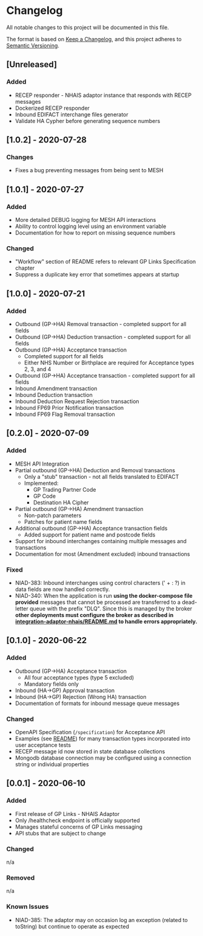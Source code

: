 # Changelog
All notable changes to this project will be documented in this file.

The format is based on [Keep a Changelog](https://keepachangelog.com/en/1.0.0/),
and this project adheres to [Semantic Versioning](https://semver.org/spec/v2.0.0.html).

## [Unreleased]

### Added

- RECEP responder - NHAIS adaptor instance that responds with RECEP messages
- Dockerized RECEP responder
- Inbound EDIFACT interchange files generator
- Validate HA Cypher before generating sequence numbers

## [1.0.2] - 2020-07-28

### Changes

- Fixes a bug preventing messages from being sent to MESH

## [1.0.1] - 2020-07-27

### Added

- More detailed DEBUG logging for MESH API interactions
- Ability to control logging level using an environment variable
- Documentation for how to report on missing sequence numbers

### Changed

- "Workflow" section of README refers to relevant GP Links Specification chapter
- Suppress a duplicate key error that sometimes appears at startup

## [1.0.0] - 2020-07-21

### Added

- Outbound (GP->HA) Removal transaction - completed support for all fields
- Outbound (GP->HA) Deduction transaction - completed support for all fields
- Outbound (GP->HA) Acceptance transaction
    - Completed support for all fields
    - Either NHS Number or Birthplace are required for Acceptance types 2, 3, and 4
- Outbound (GP->HA) Acceptance transaction - completed support for all fields
- Inbound Amendment transaction
- Inbound Deduction transaction
- Inbound Deduction Request Rejection transaction
- Inbound FP69 Prior Notification transaction
- Inbound FP69 Flag Removal transaction

## [0.2.0] - 2020-07-09

### Added

- MESH API Integration
- Partial outbound (GP->HA) Deduction and Removal transactions
    - Only a "stub" transaction - not all fields translated to EDIFACT
    - Implemented:
        - GP Trading Partner Code
        - GP Code
        - Destination HA Cipher
- Partial outbound (GP->HA) Amendment transaction
    - Non-patch parameters
    - Patches for patient name fields
- Additional outbound (GP->HA) Acceptance transaction fields
    - Added support for patient name and postcode fields
- Support for inbound interchanges containing multiple messages and transactions
- Documentation for most (Amendment excluded) inbound transactions

### Fixed
- NIAD-383: Inbound interchanges using control characters (' + : ?) in data fields are now handled correctly.
- NIAD-340: When the application is run **using the docker-compose file provided** messages that cannot be processed are
    transferred to a dead-letter queue with the prefix "DLQ". Since this is managed by the broker __other deployments 
    must configure the broker as described in 
    [integration-adaptor-nhais/README.md](https://github.com/nhsconnect/integration-adaptor-nhais/blob/develop/README.md) 
    to handle errors appropriately.__
    
## [0.1.0] - 2020-06-22

### Added
- Outbound (GP->HA) Acceptance transaction
    - All four acceptance types (type 5 excluded)
    - Mandatory fields only
- Inbound (HA->GP) Approval transaction
- Inbound (HA->GP) Rejection (Wrong HA) transaction
- Documentation of formats for inbound message queue messages

### Changed
- OpenAPI Specification (`/specification`) for Acceptance API
- Examples (see [README](./README.md)) for many transaction types incorporated into user acceptance tests
- RECEP message id now stored in state database collections
- Mongodb database connection may be configured using a connection string or individual properties

## [0.0.1] - 2020-06-10
### Added
- First release of GP Links - NHAIS Adaptor
- Only /healthcheck endpoint is officially supported
- Manages stateful concerns of GP Links messaging
- API stubs that are subject to change

### Changed
n/a

### Removed
n/a

### Known Issues
- NIAD-385: The adaptor may on occasion log an exception (related to toString) but continue to operate as expected
